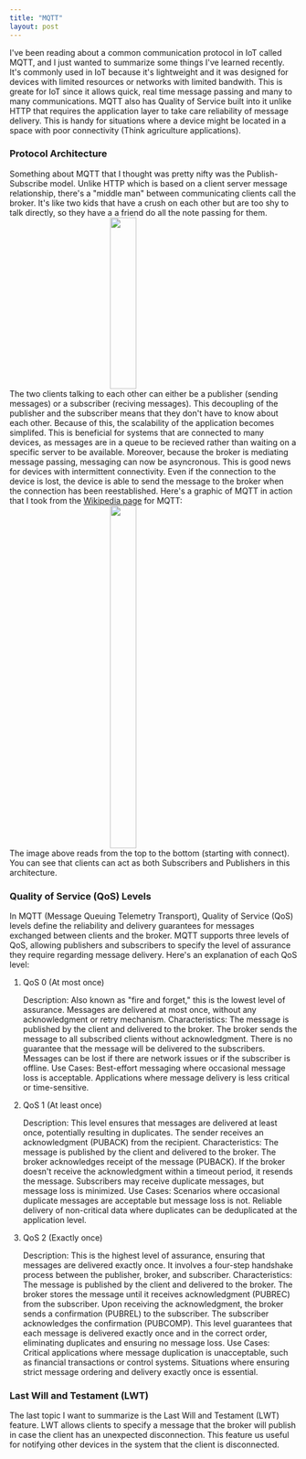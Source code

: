 ```yaml
---
title: "MQTT"
layout: post
---
```


I've been reading about a common communication protocol in IoT called MQTT, and I just wanted to summarize some things I've learned recently. 
It's commonly used in IoT because it's lightweight and it was designed for devices with limited resources or networks with limited bandwith. This is greate for IoT since it allows quick, real time message passing and many to many communications.
MQTT also has Quality of Service built into it unlike HTTP that requires the application layer to take care reliability of message delivery. This is handy for situations where a device might be located in a space with poor connectivity (Think agriculture applications).

### Protocol Architecture
Something about MQTT that I thought was pretty nifty was the Publish-Subscribe model. Unlike HTTP which is based on a client server message relationship, there's a "middle man" between communicating clients call the broker.
It's like two kids that have a crush on each other but are too shy to talk directly, so they have a a friend do all the note passing for them.
<img 
     style="display: block; 
           margin-left: auto;
           margin-right: auto;
           width: 30%;"
     src="https://ahchealthenewscdn.azureedge.net/wp-content/uploads/2018/12/crush-505x329.jpg" 
     width="300" 
     height="300" 
  />
The two clients talking to each other can either be a publisher (sending messages) or a subscriber (reciving messages). This decoupling of the publisher and the subscriber means that they don't have to know about each other. Because of this, the scalability
of the application becomes simplifed. This is beneficial for systems that are connected to many devices, as messages are in a queue to be recieved rather than waiting on a specific server to be available. Moreover, because the broker is mediating message passing, messaging can now be asyncronous. This is good news for devices with intermittent connectivity. 
Even if the connection to the device is lost, the device is able to send the message to the broker when the connection has been reestablished. 
Here's a graphic of MQTT in action that I took from the [Wikipedia page](https://en.wikipedia.org/wiki/MQTT) for MQTT:
<img 
     style="display: block; 
           margin-left: auto;
           margin-right: auto;
           width: 30%;"
     src="https://upload.wikimedia.org/wikipedia/commons/thumb/8/82/MQTT_protocol_example_without_QoS.svg/1280px-MQTT_protocol_example_without_QoS.svg.png" 
     width="400" 
     height="600" 
  />
The image above reads from the top to the bottom (starting with connect). You can see that clients can act as both Subscribers and Publishers in this architecture.

### Quality of Service (QoS) Levels
In MQTT (Message Queuing Telemetry Transport), Quality of Service (QoS) levels define the reliability and delivery guarantees for messages exchanged between clients and the broker. MQTT supports three levels of QoS, allowing publishers and subscribers to specify the level of assurance they require regarding message delivery. Here's an explanation of each QoS level:
1. QoS 0 (At most once)

    Description: Also known as "fire and forget," this is the lowest level of assurance. Messages are delivered at most once, without any acknowledgment or retry mechanism.
    Characteristics:
        The message is published by the client and delivered to the broker.
        The broker sends the message to all subscribed clients without acknowledgment.
        There is no guarantee that the message will be delivered to the subscribers.
        Messages can be lost if there are network issues or if the subscriber is offline.
    Use Cases:
        Best-effort messaging where occasional message loss is acceptable.
        Applications where message delivery is less critical or time-sensitive.

2. QoS 1 (At least once)

    Description: This level ensures that messages are delivered at least once, potentially resulting in duplicates. The sender receives an acknowledgment (PUBACK) from the recipient.
    Characteristics:
        The message is published by the client and delivered to the broker.
        The broker acknowledges receipt of the message (PUBACK).
        If the broker doesn't receive the acknowledgment within a timeout period, it resends the message.
        Subscribers may receive duplicate messages, but message loss is minimized.
    Use Cases:
        Scenarios where occasional duplicate messages are acceptable but message loss is not.
        Reliable delivery of non-critical data where duplicates can be deduplicated at the application level.

3. QoS 2 (Exactly once)

    Description: This is the highest level of assurance, ensuring that messages are delivered exactly once. It involves a four-step handshake process between the publisher, broker, and subscriber.
    Characteristics:
        The message is published by the client and delivered to the broker.
        The broker stores the message until it receives acknowledgment (PUBREC) from the subscriber.
        Upon receiving the acknowledgment, the broker sends a confirmation (PUBREL) to the subscriber.
        The subscriber acknowledges the confirmation (PUBCOMP).
        This level guarantees that each message is delivered exactly once and in the correct order, eliminating duplicates and ensuring no message loss.
    Use Cases:
        Critical applications where message duplication is unacceptable, such as financial transactions or control systems.
        Situations where ensuring strict message ordering and delivery exactly once is essential.

### Last Will and Testament (LWT)
The last topic I want to summarize is the Last Will and Testament (LWT) feature. LWT allows clients to specify a message that the broker will publish in case the client has an unexpected disconnection. This feature us useful for notifying other devices in the system that the client is disconnected.
